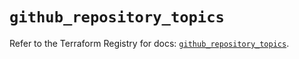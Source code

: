 # `github_repository_topics`

Refer to the Terraform Registry for docs: [`github_repository_topics`](https://registry.terraform.io/providers/integrations/github/6.6.0/docs/resources/repository_topics).
